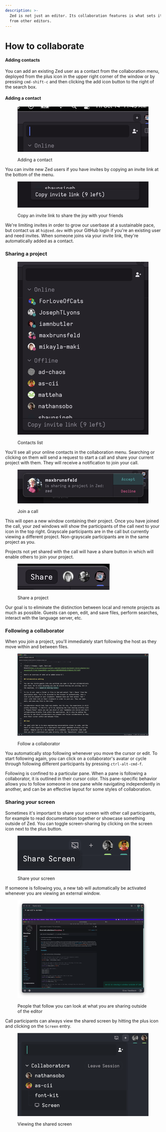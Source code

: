 ```yaml
---
description: >-
  Zed is not just an editor. Its collaboration features is what sets it apart
  from other editors.
---
```


# How to collaborate

#### Adding contacts

You can add an existing Zed user as a contact from the collaboration menu, deployed from the plus icon in the upper right corner of the window or by pressing `cmd-shift-c` and then clicking the add icon button to the right of the search box.

#### Adding a contact

<figure><img src="../.gitbook/assets/add-contacts.png" alt=""><figcaption><p>Adding a contact</p></figcaption></figure>

You can invite new Zed users if you have invites by copying an invite link at the bottom of the menu.

<figure><img src="../.gitbook/assets/invite-link.png" alt=""><figcaption><p>Copy an invite link to share the joy with your friends</p></figcaption></figure>

We're limiting invites in order to grow our userbase at a sustainable pace, but contact us at `hi@zed.dev` with your GitHub login if you're an existing user and need invites. When someone joins via your invite link, they're automatically added as a contact.

### Sharing a project

<figure><img src="../.gitbook/assets/contacts.png" alt=""><figcaption><p>Contacts list</p></figcaption></figure>

You'll see all your online contacts in the collaboration menu. Searching or clicking on them will send a request to start a call and share your current project with them. They will receive a notification to join your call.

<figure><img src="../.gitbook/assets/join-call.png" alt=""><figcaption><p>Join a call</p></figcaption></figure>

This will open a new window containing their project. Once you have joined the call, your zed windows will show the participants of the call next to your icon in the top right. Grayscale participants are in the call but currently viewing a different project. Non-grayscale participants are in the same project as you.

Projects not yet shared with the call will have a share button in which will enable others to join your project.

<figure><img src="../.gitbook/assets/share-project.png" alt=""><figcaption><p>Share a project</p></figcaption></figure>

Our goal is to eliminate the distinction between local and remote projects as much as possible. Guests can open, edit, and save files, perform searches, interact with the language server, etc.

### Following a collaborator

When you join a project, you'll immediately start following the host as they move within and between files.

<figure><img src="../.gitbook/assets/follow.jpg" alt=""><figcaption><p>Follow a collaborator</p></figcaption></figure>

You automatically stop following whenever you move the cursor or edit. To start following again, you can click on a collaborator's avatar or cycle through following different participants by pressing `ctrl-alt-cmd-f`.

Following is confined to a particular pane. When a pane is following a collaborator, it is outlined in their cursor color. This pane-specific behavior allows you to follow someone in one pane while navigating independently in another, and can be an effective layout for some styles of collaboration.

### Sharing your screen

Sometimes it's important to share your screen with other call participants, for example to read documentation together or showcase something outside of Zed. You can toggle screen-sharing by clicking on the screen icon next to the plus button.

<figure><img src="../.gitbook/assets/share-screen.png" alt=""><figcaption><p>Share your screen</p></figcaption></figure>

If someone is following you, a new tab will automatically be activated whenever you are viewing an external window.

<figure><img src="../.gitbook/assets/follow-shared-screen.png" alt=""><figcaption><p>People that follow you can look at what you are sharing outside of the editor</p></figcaption></figure>

Call participants can always view the shared screen by hitting the plus icon and clicking on the `Screen` entry.

<figure><img src="../.gitbook/assets/deploy-shared-screen.png" alt=""><figcaption><p>Viewing the shared screen</p></figcaption></figure>
